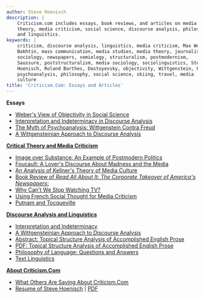 ```yaml
---
author: Steve Hoenisch
description: |
    Criticism.com includes essays, book reviews, and articles on media
    theory, media criticism, social science, discourse analysis, philosophy,
    and linguistics.
keywords: |
    criticism, discourse analysis, linguistics, media criticism, Max Weber,
    Bakhtin, mass communication, media studies, media theory, journalism,
    sociology, newspapers, semiology, structuralism, postmodernism,
    Saussure, poststructuralism, media sociology, sociolinguistics, Steve
    Hoenisch, Roland Barthes, Dostoyevsky, objectivity, Wittgenstein, Freud,
    psychoanalysis, philosophy, social science, skiing, travel, media
    culture
title: 'Criticism.Com: Essays and Articles'
---
```



**Essays**

-   [Weber's View of Objectivity in Social Science](/md/weber1.html)
-   [Interpretation and Indeterminacy in Discourse
    Analysis](/da/da_indet.html)
-   [The Myth of Psychoanalysis: Wittgenstein Contra
    Freud](/md/tech.html)
-   [A Wittgensteinian Approach to Discourse Analysis](/da/lw_da.html)

**[Critical Theory and Media Criticism](/md/index.html)**

-   [Image over Substance: An Example of Postmodern
    Politics](/md/cult1.html)
-   [Foucault: A Lover's Discourse About Madness and the
    Media](/md/foucault.html)
-   [An Analysis of Kellner's Theory of Media Culture](/md/kellner.html)
-   [Book Review of *Read All About It: The Corporate Takeover of
    America's Newspapers*:](/md/crit1.html)
-   [Why Can't We Stop Watching TV?](/md/theory1.html)
-   [Using French Social Thought for Media
    Criticism](/md/media-criticism-with-french-social-thought.html)
-   [Putnam and Tocqueville](/md/putnam1.html)

**[Discourse Analysis and Linguistics](/da/index.html)**

-   [Interpretation and Indeterminacy](/da/da_indet.html)
-   [A Wittgensteinian Approach to Discourse Analysis](/da/lw_da.html)
-   [Abstract: Topical Structure Analysis of Accomplished English
    Prose](/da/topical-structure-analysis-thesis-abstract.html)
-   [PDF: Topical Structure Analysis of Accomplished English
    Prose](/da/Topical-Structure-Analysis-of-Accomplished-English-Prose.pdf)
-   [Philosophy of Language: Questions and
    Answers](/linguistics/philosophy-of-language-answers.html)
-   [Text Linguistics](/da/index.html#section-Text-Linguistics)

**[About Criticism.Com](/cc/aboutcc.html)**

-   [What Others Are Saying About Criticism.Com](/cc/kudos.html)
-   [Resume of Steve Hoenisch](/md/resume.html) | [PDF](/md/resume.pdf)





